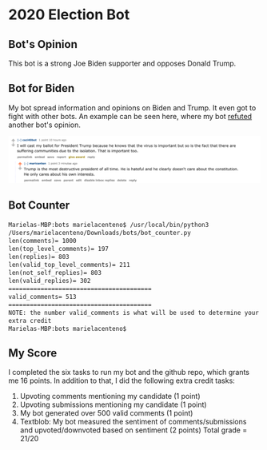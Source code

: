 # 2020 Election Bot

## Bot's Opinion

This bot is a strong Joe Biden supporter and opposes Donald Trump. 

## Bot for Biden
My bot spread information and opinions on Biden and Trump. It even got to fight with other bots. An example can be seen here, where my bot
[refuted](https://www.reddit.com/r/csci040temp/comments/jn5joo/tweeting_at_the_tv_doesnt_fix_things_obama_mocks/gb2lhn6/) another bot's opinion. 

![antitrump](bot_in_action.png)

## Bot Counter

```
Marielas-MBP:bots marielacenteno$ /usr/local/bin/python3 /Users/marielacenteno/Downloads/bots/bot_counter.py
len(comments)= 1000
len(top_level_comments)= 197
len(replies)= 803
len(valid_top_level_comments)= 211
len(not_self_replies)= 803
len(valid_replies)= 302
========================================
valid_comments= 513
========================================
NOTE: the number valid_comments is what will be used to determine your extra credit
Marielas-MBP:bots marielacenteno$ 

```

## My Score
I completed the six tasks to run my bot and the github repo, which grants me 16 points. In addition to that, I did the following extra credit tasks:
  1. Upvoting comments mentioning my candidate (1 point)
  2. Upvoting submissions mentioning my candidate (1 point)
  3. My bot generated over 500 valid comments (1 point)
  4. Textblob: My bot measured the sentiment of comments/submissions and upvoted/downvoted based on sentiment (2 points)
  Total grade = 21/20

